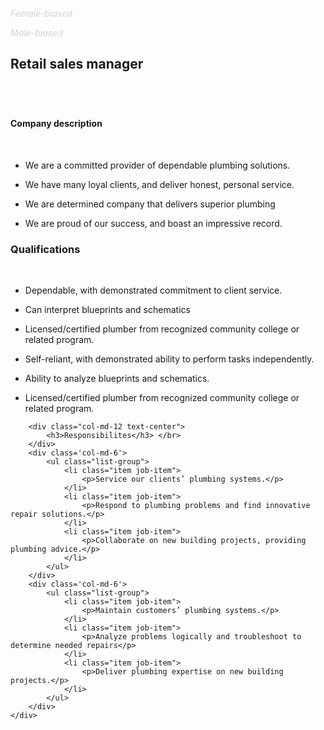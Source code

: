 <div id="top">
    <!-- <div class="desc card card-body">
    <h3>Desc</h3>
    <p>See for yourself how GPT3 can be used to tackle issue of biased job adverts</p>
    <p>Please read <a href="https://levelup.gitconnected.com/building-a-website-starter-with-fastapi-92d077092864">my
            Medium article for details.</a>
    </p></div> -->
    <div class="job-advert container card">
        <div class="row">
            <div class='col-md-6'>
                <div class='text-center'>
                    <p style='color:lightgrey; font-style:italic'>Female-biased</p>
                </div>
            </div>
            <div class='col-md-6'>
                <div class='text-center'>
                    <p style='color:lightgrey; font-style:italic'>Male-biased</p>
                </div>
            </div>
        </div>
        <div class="col-md-12 text-center">
            <h2>Retail sales manager<h2></br>
                    <h4>Company description</h4> </br>
        </div>
        <div class='row card-body '>
            <div class='col-md-6'>
                <ul class="list-group">
                    <li class="item job-item  ">
                        <p>We are a committed provider of dependable plumbing solutions.</p>
                    </li>
                    <li class="item job-item">
                        <p>We have many loyal clients, and deliver honest, personal service.
                        </p>
                    </li>
                </ul>
            </div>
            <div class='col-md-6'>
                <ul class="list-group">
                    <li class="item job-item">
                        <p>We are determined company that delivers superior plumbing</p>
                    </li>
                    <li class="item job-item">
                        <p>We are proud of our success, and boast an impressive record.</p>
                    </li>
                </ul>
            </div>
        </div>
        <div class='row'>
            <div class="col-md-12 text-center">
                <h3>Qualifications</h3> </br>
            </div>
            <div class='col-md-6'>
                <ul class="list-group">
                    <li class="item job-item">
                        <p>Dependable, with demonstrated commitment to client service.</p>
                    </li>
                    <li class="item job-item">
                        <p>Can interpret blueprints and schematics</p>
                    </li>
                    <li class="item job-item">
                        <p>Licensed/certified plumber from recognized community college or related program.</p>
                    </li>
                </ul>
            </div>
            <div class='col-md-6'>
                <ul class="list-group">
                    <li class="item job-item">
                        <p>Self-reliant, with demonstrated ability to perform tasks independently.</p>
                    </li>
                    <li class="item job-item">
                        <p>Ability to analyze blueprints and schematics.</p>
                    </li>
                    <li class="item job-item">
                        <p>Licensed/certified plumber from recognized community college or related program.</p>
                    </li>
                </ul>
            </div>
        
        <div class="col-md-12 text-center">
            <h3>Responsibilites</h3> </br>
        </div>
        <div class='col-md-6'>
            <ul class="list-group">
                <li class="item job-item">
                    <p>Service our clients’ plumbing systems.</p>
                </li>
                <li class="item job-item">
                    <p>Respond to plumbing problems and find innovative repair solutions.</p>
                </li>
                <li class="item job-item">
                    <p>Collaborate on new building projects, providing plumbing advice.</p>
                </li>
            </ul>
        </div>
        <div class='col-md-6'>
            <ul class="list-group">
                <li class="item job-item">
                    <p>Maintain customers’ plumbing systems.</p>
                </li>
                <li class="item job-item">
                    <p>Analyze problems logically and troubleshoot to determine needed repairs</p>
                </li>
                <li class="item job-item">
                    <p>Deliver plumbing expertise on new building projects.</p>
                </li>
            </ul>
        </div>
    </div>
</div>
</div>
</div>
